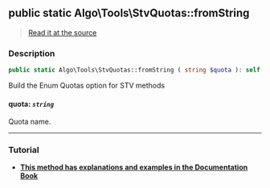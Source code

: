 ## public static Algo\Tools\StvQuotas::fromString

> [Read it at the source](https://github.com/julien-boudry/Condorcet/blob/master/src/Algo/Tools/StvQuotas.php#L34)

### Description    

```php
public static Algo\Tools\StvQuotas::fromString ( string $quota ): self
```

Build the Enum Quotas option for STV methods
    

#### **quota:** *`string`*   
Quota name.    

---------------------------------------

### Tutorial

* **[This method has explanations and examples in the Documentation Book](https://www.condorcet.io/VotingMethods)**    
